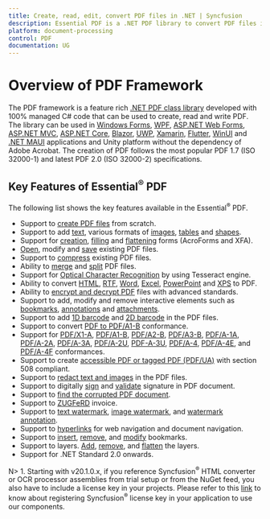 ```yaml
---
title: Create, read, edit, convert PDF files in .NET | Syncfusion
description: Essential PDF is a .NET PDF library to convert PDF files in Windows Forms, WPF, UWP, ASP.NET Core, ASP.NET MVC, Xamarin, Flutter applications
platform: document-processing
control: PDF
documentation: UG
---
```


# Overview of PDF Framework

The PDF framework is a feature rich [.NET PDF class library](https://www.syncfusion.com/document-processing/pdf-framework/net) developed with 100% managed C# code that can be used to create, read and write PDF. The library can be used in [Windows Forms](https://www.syncfusion.com/document-processing/pdf-framework/net), [WPF](https://www.syncfusion.com/document-processing/pdf-framework/net), [ASP.NET Web Forms](https://www.syncfusion.com/document-processing/pdf-framework/net), [ASP.NET MVC](https://www.syncfusion.com/document-processing/pdf-framework/net), [ASP.NET Core](https://www.syncfusion.com/document-processing/pdf-framework/net-core), [Blazor](https://www.syncfusion.com/document-processing/pdf-framework/blazor), [UWP](https://www.syncfusion.com/document-processing/pdf-framework/uwp), [Xamarin](https://www.syncfusion.com/document-processing/pdf-framework/xamarin), [Flutter](https://www.syncfusion.com/document-processing/pdf-framework/flutter), [WinUI](https://www.syncfusion.com/document-processing/pdf-framework/winui) and [.NET MAUI](https://www.syncfusion.com/document-processing/pdf-framework/maui) applications and Unity platform without the dependency of Adobe Acrobat. The creation of PDF follows the most popular PDF 1.7 (ISO 32000-1) and latest PDF 2.0 (ISO 32000-2) specifications.

## Key Features of Essential<sup>&reg;</sup> PDF

The following list shows the key features available in the Essential<sup>&reg;</sup> PDF.

* Support to [create PDF files](https://help.syncfusion.com/document-processing/pdf/pdf-library/net/create-pdf-file-in-c-sharp-vb-net) from scratch.
* Support to add [text](https://help.syncfusion.com/document-processing/pdf/pdf-library/net/working-with-text), various formats of [images](https://help.syncfusion.com/document-processing/pdf/pdf-library/net/working-with-images), [tables](https://help.syncfusion.com/document-processing/pdf/pdf-library/net/working-with-tables) and [shapes](https://help.syncfusion.com/document-processing/pdf/pdf-library/net/working-with-shapes).
* Support for [creation](https://help.syncfusion.com/document-processing/pdf/pdf-library/net/working-with-forms#creating-a-new-pdf-form), [filling](https://help.syncfusion.com/document-processing/pdf/pdf-library/net/working-with-forms#filling-form-fields-in-an-existing-pdf-document) and [flattening](https://help.syncfusion.com/document-processing/pdf/pdf-library/net/working-with-forms#removing-editing-capability-of-form-fields) forms (AcroForms and XFA).  
* [Open](https://help.syncfusion.com/document-processing/pdf/pdf-library/net/open-and-save-pdf-file-in-c-sharp-vb-net), modify and [save](https://help.syncfusion.com/document-processing/pdf/pdf-library/net/open-and-save-pdf-file-in-c-sharp-vb-net) existing PDF files.
* Support to [compress](https://help.syncfusion.com/document-processing/pdf/pdf-library/net/working-with-compression) existing PDF files.
* Ability to [merge](https://help.syncfusion.com/document-processing/pdf/pdf-library/net/merge-documents) and [split](https://help.syncfusion.com/document-processing/pdf/pdf-library/net/split-documents) PDF files.
* Support for [Optical Character Recognition](https://help.syncfusion.com/document-processing/pdf/pdf-library/net/working-with-ocr/working-with-ocr) by using Tesseract engine. 
* Ability to convert [HTML](https://help.syncfusion.com/document-processing/pdf/conversions/html-to-pdf/net/converting-html-to-pdf), [RTF](https://help.syncfusion.com/document-processing/pdf/pdf-library/net/working-with-document-conversions#converting-rtf-documents-to-pdf), [Word](https://help.syncfusion.com/document-processing/pdf/pdf-library/net/working-with-document-conversions#converting-word-documents-to-pdf), [Excel](https://help.syncfusion.com/document-processing/pdf/pdf-library/net/working-with-document-conversions#converting-excel-documents-to-pdf), [PowerPoint](https://help.syncfusion.com/document-processing/powerpoint/conversions/powerpoint-to-pdf/overview) and [XPS](https://help.syncfusion.com/document-processing/pdf/pdf-library/net/working-with-document-conversions#converting-xps-document-to-pdf) to PDF.
* Ability to [encrypt and decrypt PDF](https://help.syncfusion.com/document-processing/pdf/pdf-library/net/working-with-security) files with advanced standards.
* Support to add, modify and remove interactive elements such as [bookmarks](https://help.syncfusion.com/document-processing/pdf/pdf-library/net/working-with-bookmarks), [annotations](https://help.syncfusion.com/document-processing/pdf/pdf-library/net/working-with-annotations) and [attachments](https://help.syncfusion.com/document-processing/pdf/pdf-library/net/working-with-attachments).
* Support to add [1D barcode](https://help.syncfusion.com/document-processing/pdf/pdf-library/net/working-with-barcode#adding-a-one-dimensional-barcode-to-the-pdf-document) and [2D barcode](https://help.syncfusion.com/document-processing/pdf/pdf-library/net/working-with-barcode#adding-a-two-dimensional-barcode-to-a-pdf-document) in the PDF files.
* Support to convert [PDF to PDF/A1-B](https://help.syncfusion.com/document-processing/pdf/pdf-library/net/working-with-pdf-conformance#pdfa-1b-conformance) conformance.
* Support for [PDF/X1-A](https://help.syncfusion.com/document-processing/pdf/pdf-library/net/working-with-pdf-conformance#pdfx-1a-conformance), [PDF/A1-B](https://help.syncfusion.com/document-processing/pdf/pdf-library/net/working-with-pdf-conformance#pdfa-1b-conformance), [PDF/A2-B](https://help.syncfusion.com/document-processing/pdf/pdf-library/net/working-with-pdf-conformance#pdfa-2b-conformance), [PDF/A3-B](https://help.syncfusion.com/document-processing/pdf/pdf-library/net/working-with-pdf-conformance#pdfa-3b-conformance), [PDF/A-1A](https://help.syncfusion.com/document-processing/pdf/pdf-library/net/working-with-pdf-conformance#pdfa-1a-conformance), [PDF/A-2A](https://help.syncfusion.com/document-processing/pdf/pdf-library/net/working-with-pdf-conformance#pdfa-2a-conformance), [PDF/A-3A](https://help.syncfusion.com/document-processing/pdf/pdf-library/net/working-with-pdf-conformance#pdfa-3a-conformance), [PDF/A-2U](https://help.syncfusion.com/document-processing/pdf/pdf-library/net/working-with-pdf-conformance#pdfa-2u-conformance), [PDF-A-3U](https://help.syncfusion.com/document-processing/pdf/pdf-library/net/working-with-pdf-conformance#pdfa-3u-conformance), [PDF/A-4](https://help.syncfusion.com/document-processing/pdf/pdf-library/net/working-with-pdf-conformance#pdfa-4-conformance), [PDF/A-4E](https://help.syncfusion.com/document-processing/pdf/pdf-library/net/working-with-pdf-conformance#pdfa-4e-conformance), and [PDF/A-4F](https://help.syncfusion.com/document-processing/pdf/pdf-library/net/working-with-pdf-conformance#pdfa-4f-conformance) conformances. 
* Support to create [accessible PDF or tagged PDF (PDF/UA)](https://help.syncfusion.com/document-processing/pdf/pdf-library/net/working-with-tagged-pdf) with section 508 compliant. 
* Support to [redact text and images](https://help.syncfusion.com/document-processing/pdf/pdf-library/net/working-with-redaction) in the PDF files.  
* Support to digitally [sign](https://help.syncfusion.com/document-processing/pdf/pdf-library/net/working-with-digitalsignature) and [validate](https://help.syncfusion.com/document-processing/pdf/pdf-library/net/working-with-digitalsignature) signature in PDF document. 
* Support to [find the corrupted PDF document](https://help.syncfusion.com/document-processing/pdf/pdf-library/net/working-with-document#find-corrupted-pdf-document). 
* Support to [ZUGFeRD](https://help.syncfusion.com/document-processing/pdf/pdf-library/net/working-with-zugferd-invoice) invoice.
* Support to [text watermark](https://help.syncfusion.com/document-processing/pdf/pdf-library/net/working-with-watermarks#adding-image-watermark-in-pdf-document), [image watermark](https://help.syncfusion.com/document-processing/pdf/pdf-library/net/working-with-watermarks#adding-image-watermark-in-pdf-document), and [watermark annotation](https://help.syncfusion.com/document-processing/pdf/pdf-library/net/working-with-watermarks#adding-watermark-annotation).
* Support to [hyperlinks](https://help.syncfusion.com/document-processing/pdf/pdf-library/net/working-with-hyperlinks) for web navigation and document navigation.
* Support to [insert](https://help.syncfusion.com/document-processing/pdf/pdf-library/net/working-with-bookmarks#inserting-bookmarks-in-an-existing-pdf), [remove](https://help.syncfusion.com/document-processing/pdf/pdf-library/net/working-with-bookmarks#removing-bookmarks-from-an-existing-pdf), and [modify](https://help.syncfusion.com/document-processing/pdf/pdf-library/net/working-with-bookmarks#modifying-the-bookmarks) bookmarks.
* Support to layers. [Add](https://help.syncfusion.com/document-processing/pdf/pdf-library/net/working-with-layers#adding-layers-in-a-pdf-document), [remove](https://help.syncfusion.com/document-processing/pdf/pdf-library/net/working-with-layers#removing-layers-from-an-existing-pdf-document), and [flatten](https://help.syncfusion.com/document-processing/pdf/pdf-library/net/working-with-layers#flattening-the-layers-in-an-existing-pdf-document) the layers.
* Support for .NET Standard 2.0 onwards.

N> 1. Starting with v20.1.0.x, if you reference Syncfusion<sup>&reg;</sup> HTML converter or OCR processor assemblies from trial setup or from the NuGet feed, you also have to include a license key in your projects. Please refer to this [link](https://help.syncfusion.com/common/essential-studio/licensing/overview) to know about registering Syncfusion<sup>&reg;</sup> license key in your application to use our components.
